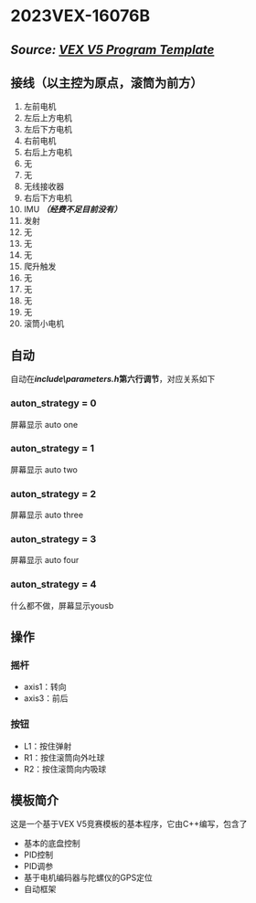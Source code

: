 # 2023VEX-16076B

## ***Source: [VEX V5 Program Template](https://github.com/CreatechStudio/VEX-V5-Program-Template)***

## 接线（以主控为原点，滚筒为前方）

1. 左前电机
2. 左后上方电机
3. 左后下方电机
4. 右前电机
5. 右后上方电机
6. 无
7. 无
8. 无线接收器
9. 右后下方电机
10. IMU ***（经费不足目前没有）***
11. 发射
12. 无
13. 无
14. 无
15. 爬升触发
16. 无
17. 无
18. 无
19. 无
20. 滚筒小电机

## 自动

自动在***include\parameters.h*第六行调节**，对应关系如下

### auton_strategy = 0

屏幕显示 auto one

### auton_strategy = 1

屏幕显示 auto two

### auton_strategy = 2

屏幕显示 auto three

### auton_strategy = 3

屏幕显示 auto four

### auton_strategy = 4

什么都不做，屏幕显示yousb

## 操作

### 摇杆

- axis1：转向
- axis3：前后

### 按钮

- L1：按住弹射
- R1：按住滚筒向外吐球
- R2：按住滚筒向内吸球

## 模板简介

​这是一个基于VEX V5竞赛模板的基本程序，它由C++编写，包含了

- 基本的底盘控制
- PID控制
- PID调参
- 基于电机编码器与陀螺仪的GPS定位
- 自动框架
